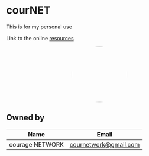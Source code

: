 # courNET
This is for my personal use

Link to the online [resources](https://drive.google.com/drive/folders/1E0flgNYPHWNTtkQJgtgMct-dAz_D51mx?usp=sharing)

<p align="center">
  <img src="https://avatars.githubusercontent.com/u/58446182?v=4" style= "width:150; height:150; border-radius:50%;">
</p>



## Owned by
| Name  			| Email                                 |
|-------------------|---------------------------------------|
| courage NETWORK   | cournetwork@gmail.com 				|